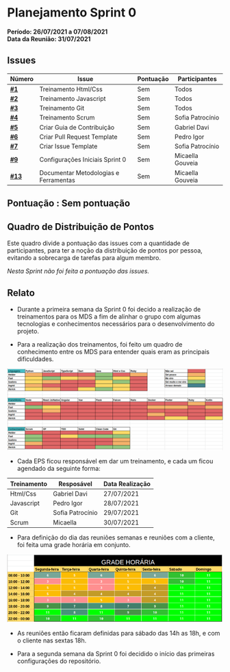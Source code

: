 # Planejamento Sprint 0

**Período: 26/07/2021 a 07/08/2021**<br>
**Data da Reunião: 31/07/2021**

## Issues

| Número | Issue | Pontuação | Participantes |
|--------|-------|-----------|---------------|
| [**#1**](https://github.com/fga-eps-mds/2021.1-Linguas-Indigenas-Docs/issues/1) | Treinamento Html/Css | Sem | Todos |
| [**#2**](https://github.com/fga-eps-mds/2021.1-Linguas-Indigenas-Docs/issues/2) | Treinamento Javascript | Sem | Todos |
| [**#3**](https://github.com/fga-eps-mds/2021.1-Linguas-Indigenas-Docs/issues/3) | Treinamento Git | Sem | Todos |
| [**#4**](https://github.com/fga-eps-mds/2021.1-Linguas-Indigenas-Docs/issues/4) | Treinamento Scrum | Sem | Sofia Patrocínio |
| [**#5**](https://github.com/fga-eps-mds/2021.1-Linguas-Indigenas-Docs/issues/5) | Criar Guia de Contribuição | Sem | Gabriel Davi |
| [**#6**](https://github.com/fga-eps-mds/2021.1-Linguas-Indigenas-Docs/issues/6) | Criar Pull Request Template | Sem | Pedro Igor |
| [**#7**](https://github.com/fga-eps-mds/2021.1-Linguas-Indigenas-Docs/issues/7) | Criar Issue Template | Sem | Sofia Patrocínio |
| [**#9**](https://github.com/fga-eps-mds/2021.1-Linguas-Indigenas-Docs/issues/9) | Configurações Iniciais Sprint 0 | Sem | Micaella Gouveia |
| [**#13**](https://github.com/fga-eps-mds/2021.1-Linguas-Indigenas-Docs/issues/13) | Documentar Metodologias e Ferramentas | Sem | Micaella Gouveia |


## Pontuação : Sem pontuação

## Quadro de Distribuição de Pontos

Este quadro divide a pontuação das issues com a quantidade de participantes, para ter a noção da distribuição de pontos por pessoa, evitando a sobrecarga de tarefas para algum membro.

_Nesta Sprint não foi feita a pontuação das issues._

## Relato

- Durante a primeira semana da Sprint 0 foi decido a realização de treinamentos para os MDS a fim de alinhar o grupo com algumas tecnologias e conhecimentos necessários para o desenvolvimento do projeto.

- Para a realização dos treinamentos, foi feito um quadro de conhecimento entre os MDS para entender quais eram as principais dificuldades.

![quadro0a](../../img/quadroConhecimento/quadro0a.png)

- Cada EPS ficou responsável em dar um treinamento, e cada um ficou agendado da seguinte forma:

| Treinamento | Resposável | Data Realização |
|-------------|------------|-----------------|
| Html/Css | Gabriel Davi | 27/07/2021 |
| Javascript | Pedro Igor | 28/07/2021 |
| Git | Sofia Patrocínio| 29/07/2021 |
| Scrum | Micaella | 30/07/2021 |

- Para definição do dia das reuniões semanas e reuniões com a cliente, foi feita uma grade horária em conjunto.

![quadroConhecimento](../../img/gradeHoraria.png)

- As reuniões então ficaram definidas para sábado das 14h as 18h, e com o cliente nas sextas 18h.

- Para a segunda semana da Sprint 0 foi decidido o início das primeiras configurações do repositório.